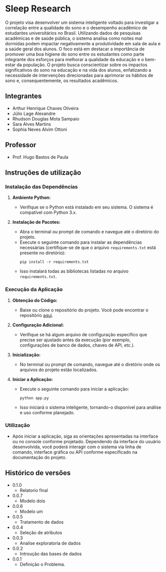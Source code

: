 # Sleep Research

O projeto visa desenvolver um sistema inteligente voltado para investigar a correlação entre a qualidade do sono e o desempenho acadêmico de estudantes universitários no Brasil. Utilizando dados de pesquisas acadêmicas e de saúde pública, o sistema analisa como noites mal dormidas podem impactar negativamente a produtividade em sala de aula e a saúde geral dos alunos. O foco está em destacar a importância de promover uma boa higiene do sono entre os estudantes como parte integrante dos esforços para melhorar a qualidade da educação e o bem-estar da população. O projeto busca conscientizar sobre os impactos significativos do sono na educação e na vida dos alunos, enfatizando a necessidade de intervenções direcionadas para aprimorar os hábitos de sono e, consequentemente, os resultados acadêmicos.

## Integrantes

* Arthur Henrique Chaves Oliveira
* Júlio Lage Alexandre
* Rhudson Douglas Mota Sampaio
* Sara Alves Martins
* Sophia Neves Alvim Ottoni

## Professor

* Prof. Hugo Bastos de Paula

## Instruções de utilização


### Instalação das Dependências

1. **Ambiente Python:**
   - Verifique se o Python está instalado em seu sistema. O sistema é compatível com Python 3.x.

2. **Instalação de Pacotes:**
   - Abra o terminal ou prompt de comando e navegue até o diretório do projeto.
   - Execute o seguinte comando para instalar as dependências necessárias (certifique-se de que o arquivo `requirements.txt` está presente no diretório):
     ```
     pip install -r requirements.txt
     ```
   - Isso instalará todas as bibliotecas listadas no arquivo `requirements.txt`.

### Execução da Aplicação

1. **Obtenção do Código:**
   - Baixe ou clone o repositório do projeto. Você pode encontrar o repositório [aqui](https://github.com/ICEI-PUC-Minas-PPL-CD/ppl-cd-pcd-sist-int-2024-1-sleepresearch-2024-1).

2. **Configuração Adicional:**
   - Verifique se há algum arquivo de configuração específico que precise ser ajustado antes da execução (por exemplo, configurações de banco de dados, chaves de API, etc.).

3. **Inicialização:**
   - No terminal ou prompt de comando, navegue até o diretório onde os arquivos do projeto estão localizados.

4. **Iniciar a Aplicação:**
   - Execute o seguinte comando para iniciar a aplicação:
     ```
     python app.py
     ```
   - Isso iniciará o sistema inteligente, tornando-o disponível para análise e uso conforme planejado.

### Utilização

- Após iniciar a aplicação, siga as orientações apresentadas na interface ou no console conforme projetado. Dependendo da interface do usuário desenvolvida, você poderá interagir com o sistema via linha de comando, interface gráfica ou API conforme especificado na documentação do projeto.


## Histórico de versões


* 0.1.0
    * Relatorio final
* 0.0.7
    * Modelo dois
* 0.0.6
    * Modelo um
* 0.0.5
    * Tratamento de dados
* 0.0.4
    * Seleção de atributos
* 0.0.3
    * Analise exploratoria de dados
* 0.0.2
    * Introução das bases de dados
* 0.0.1
    * Definição o Problema.